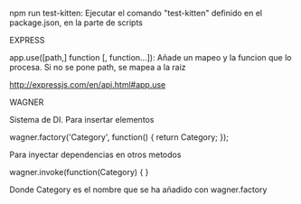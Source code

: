 npm run test-kitten: Ejecutar el comando "test-kitten" definido en el package.json, en la parte de scripts

EXPRESS

app.use([path,] function [, function...]): Añade un mapeo y la funcion que lo procesa. Si no se pone path, se mapea a la raiz

http://expressjs.com/en/api.html#app.use

WAGNER

Sistema de DI. Para insertar elementos

wagner.factory('Category', function() {
    return Category;
  });

 Para inyectar dependencias en otros metodos

 wagner.invoke(function(Category) {
 }

 Donde Category es el nombre que se ha añadido con wagner.factory
